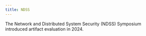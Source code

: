 ```yaml
---
title: NDSS
---
```


The Network and Distributed System Security (NDSS) Symposium introduced artifact evaluation in 2024.
